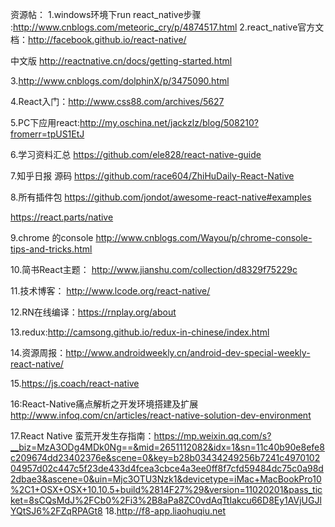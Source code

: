 资源帖：
1.windows环境下run react_native步骤 :http://www.cnblogs.com/meteoric_cry/p/4874517.html
2.react_native官方文档：http://facebook.github.io/react-native/
 
中文版 http://reactnative.cn/docs/getting-started.html

3.http://www.cnblogs.com/dolphinX/p/3475090.html

4.React入门：http://www.css88.com/archives/5627

5.PC下应用react:http://my.oschina.net/jackzlz/blog/508210?fromerr=tpUS1EtJ

6.学习资料汇总
https://github.com/ele828/react-native-guide

7.知乎日报 源码
https://github.com/race604/ZhiHuDaily-React-Native

8.所有插件包
https://github.com/jondot/awesome-react-native#examples

https://react.parts/native

9.chrome 的console
http://www.cnblogs.com/Wayou/p/chrome-console-tips-and-tricks.html
 
10.简书React主题： http://www.jianshu.com/collection/d8329f75229c
 
11.技术博客： http://www.lcode.org/react-native/
 
12.RN在线编译：https://rnplay.org/about
 
13.redux:http://camsong.github.io/redux-in-chinese/index.html
 
14.资源周报：http://www.androidweekly.cn/android-dev-special-weekly-react-native/
 
15.https://js.coach/react-native
 
16:React-Native痛点解析之开发环境搭建及扩展
  http://www.infoq.com/cn/articles/react-native-solution-dev-environment
 
17.React Native 蛮荒开发生存指南：https://mp.weixin.qq.com/s?__biz=MzA3ODg4MDk0Ng==&mid=2651112082&idx=1&sn=11c40b90e8efe8c209674dd23402376e&scene=0&key=b28b03434249256b7241c497010204957d02c447c5f23de433d4fcea3cbce4a3ee0ff8f7cfd59484dc75c0a98d2dbae3&ascene=0&uin=Mjc3OTU3Nzk1&devicetype=iMac+MacBookPro10%2C1+OSX+OSX+10.10.5+build%2814F27%29&version=11020201&pass_ticket=8sCQsMdJ%2FCb0%2Fi3%2B8aPa8ZC0vdAqTtIakcu66D8Ey1AVjUGJlYQtSJ6%2FZqRPAGt8
18.http://f8-app.liaohuqiu.net








